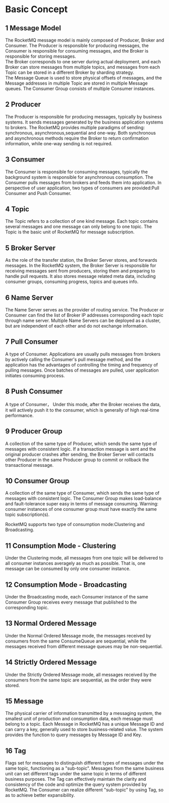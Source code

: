 # Basic Concept                                

## 1 Message Model

The RocketMQ message model is mainly composed of Producer, Broker and Consumer. The Producer is responsible for producing messages, the Consumer is responsible for consuming messages, and the Broker is responsible for storing messages.     
The Broker corresponds to one server during actual deployment, and each Broker can store messages from multiple topics, and messages from each Topic can be stored in a different Broker by sharding strategy.     
The Message Queue is used to store physical offsets of messages, and the Message addresses in multiple Topic are stored in multiple Message queues. The Consumer Group consists of multiple Consumer instances.    
##  2 Producer    
The Producer is responsible for producing messages, typically by business systems. It sends messages generated by the business application systems to brokers. The RocketMQ provides multiple paradigms of sending: synchronous, asynchronous,sequential and one-way. Both synchronous and asynchronous methods require the Broker to return confirmation information, while one-way sending is not required.
## 3 Consumer
 The Consumer is responsible for consuming messages, typically the background system is responsible for asynchronous consumption. The Consumer pulls messages from brokers and feeds them into application. In perspective of user application, two types of consumers are provided:Pull Consumer and Push Consumer.
## 4 Topic
The Topic refers to a collection of one kind message. Each topic contains several messages and one message can only belong to one topic. The Topic is the basic unit of RocketMQ for message subscription.
## 5 Broker Server
As the role of the transfer station, the Broker Server stores, and forwards messages. In the RocketMQ system, the Broker Server is responsible for receiving messages sent from producers, storing them and preparing to handle pull requests. It also stores message related meta data, including consumer groups, consuming progress, topics and queues info.
## 6 Name Server
The Name Server serves as the provider of routing service. The Producer or Consumer can find the list of Broker IP addresses corresponding each topic through name server. Multiple Name Servers can be deployed as a cluster, but are independent of each other and do not exchange information.
## 7 Pull Consumer
 A type of Consumer. Applications are usually pulls messages from brokers by actively calling the Consumer's pull message method, and the application has the advantages of controlling the timing and frequency of pulling messages. Once batches of messages are pulled, user application initiates consuming process.                    
## 8 Push Consumer
 A type of Consumer， Under this mode, after the Broker receives the data, it will actively push it to the consumer, which is generally of high real-time performance.                       
## 9 Producer Group
  A collection of the same type of Producer, which sends the same type of messages with consistent logic. If a transaction message is sent and the original producer crashes after sending, the Broker Server will contacts other Producer in the same Producer group to commit or rollback the transactional message.
## 10 Consumer Group
  A collection of the same type of Consumer, which sends the same type of messages with consistent logic. The Consumer Group makes load-balance and fault-tolerance super easy in terms of message consuming.
Warning: consumer instances of one consumer group must have exactly the same topic subscription(s).   

RocketMQ supports two type of consumption mode:Clustering and Broadcasting.
## 11 Consumption Mode - Clustering
Under the Clustering mode, all messages from one topic will be delivered to all consumer instances averagely as much as possible. That is, one message can be consumed by only one consumer instance.
## 12 Consumption Mode - Broadcasting
Under the Broadcasting mode, each Consumer instance of the same Consumer Group receives every message that published to the corresponding topic.
## 13 Normal Ordered Message
Under the Normal Ordered Message mode, the messages received by consumers from the same ConsumeQueue are sequential, while the messages received from different message queues may be non-sequential.
## 14 Strictly Ordered Message
Under the Strictly Ordered Message mode, all messages received by the consumers from the same topic are sequential, as the order they were stored.
## 15 Message
The physical carrier of information transmitted by a messaging system, the smallest unit of production and consumption data, each message must belong to a topic.
Each Message in RocketMQ has a unique Message ID and can carry a key, generally used to store business-related value. The system provides the function to query messages by Message ID and Key.
## 16 Tag
 Flags set for messages to distinguish different types of messages under the same topic, functioning as a "sub-topic". Messages from the same business unit can set different tags under the same topic in terms of different business purposes. The Tag can effectively maintain the clarity and consistency of the code and optimize the query system provided by RocketMQ. The Consumer can realize different "sub-topic" by using Tag, so as to achieve better expansibility.
